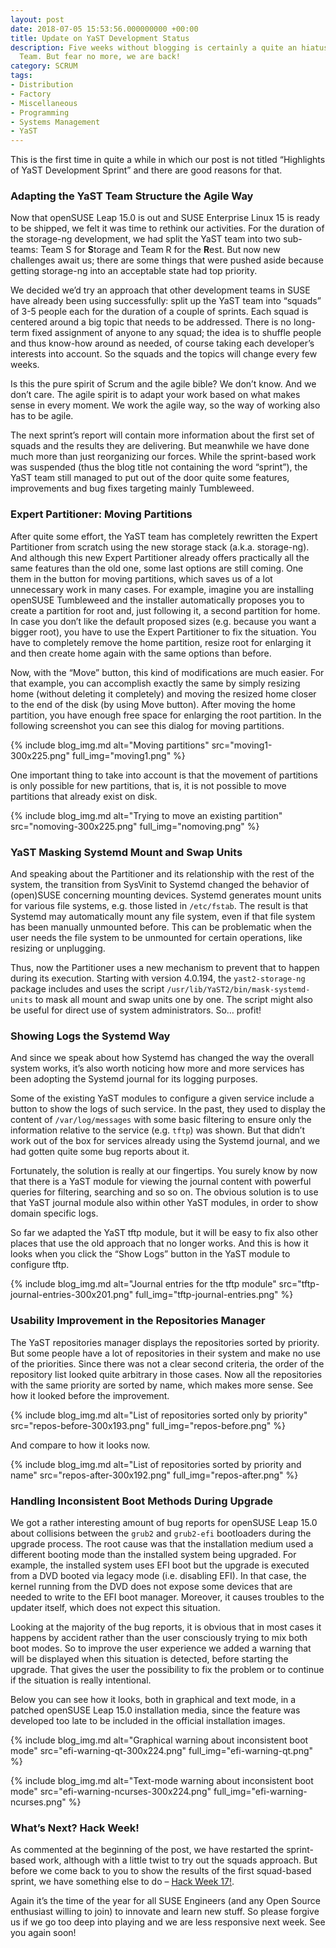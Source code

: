 ```yaml
---
layout: post
date: 2018-07-05 15:53:56.000000000 +00:00
title: Update on YaST Development Status
description: Five weeks without blogging is certainly a quite an hiatus for the YaST
  Team. But fear no more, we are back!
category: SCRUM
tags:
- Distribution
- Factory
- Miscellaneous
- Programming
- Systems Management
- YaST
---
```


This is the first time in quite a while in which our post is not titled
“Highlights of YaST Development Sprint” and there are good reasons for that.

### Adapting the YaST Team Structure the Agile Way

Now that openSUSE Leap 15.0 is out and SUSE Enterprise Linux 15 is ready
to be shipped, we felt it was time to rethink our activities. For the
duration of the storage-ng development, we had split the YaST team into
two sub-teams: Team S for **S**torage and Team R for the **R**est. But
now new challenges await us; there are some things that were pushed
aside because getting storage-ng into an acceptable state had top
priority.

We decided we’d try an approach that other development teams in SUSE
have already been using successfully: split up the YaST team into
“squads” of 3-5 people each for the duration of a couple of sprints.
Each squad is centered around a big topic that needs to be addressed.
There is no long-term fixed assignment of anyone to any squad; the idea
is to shuffle people and thus know-how around as needed, of course
taking each developer’s interests into account. So the squads and the
topics will change every few weeks.

Is this the pure spirit of Scrum and the agile bible? We don’t know. And
we don’t care. The agile spirit is to adapt your work based on what
makes sense in every moment. We work the agile way, so the way of
working also has to be agile.

The next sprint’s report will contain more information about the first
set of squads and the results they are delivering. But meanwhile we have
done much more than just reorganizing our forces. While the sprint-based
work was suspended (thus the blog title not containing the word
“sprint”), the YaST team still managed to put out of the door quite some
features, improvements and bug fixes targeting mainly Tumbleweed.

### Expert Partitioner: Moving Partitions

After quite some effort, the YaST team has completely rewritten the
Expert Partitioner from scratch using the new storage stack (a.k.a.
storage-ng). And although this new Expert Partitioner already offers
practically all the same features than the old one, some last options
are still coming. One them in the button for moving partitions, which
saves us of a lot unnecessary work in many cases. For example, imagine
you are installing openSUSE Tumbleweed and the installer automatically
proposes you to create a partition for root and, just following it, a
second partition for home. In case you don’t like the default proposed
sizes (e.g. because you want a bigger root), you have to use the Expert
Partitioner to fix the situation. You have to completely remove the home
partition, resize root for enlarging it and then create home again with
the same options than before.

Now, with the “Move” button, this kind of modifications are much easier.
For that example, you can accomplish exactly the same by simply resizing
home (without deleting it completely) and moving the resized home closer
to the end of the disk (by using Move button). After moving the home
partition, you have enough free space for enlarging the root partition.
In the following screenshot you can see this dialog for moving
partitions.

{% include blog_img.md alt="Moving partitions"
src="moving1-300x225.png" full_img="moving1.png" %}

One important thing to take into account is that the movement of
partitions is only possible for new partitions, that is, it is not
possible to move partitions that already exist on disk.

{% include blog_img.md alt="Trying to move an existing partition"
src="nomoving-300x225.png" full_img="nomoving.png" %}

### YaST Masking Systemd Mount and Swap Units

And speaking about the Partitioner and its relationship with the rest of
the system, the transition from SysVinit to Systemd changed the behavior
of (open)SUSE concerning mounting devices. Systemd generates mount units
for various file systems, e.g. those listed in `/etc/fstab`. The result
is that Systemd may automatically mount any file system, even if that
file system has been manually unmounted before. This can be problematic
when the user needs the file system to be unmounted for certain
operations, like resizing or unplugging.

Thus, now the Partitioner uses a new mechanism to prevent that to happen
during its execution. Starting with version 4.0.194, the
`yast2-storage-ng` package includes and uses the script
`/usr/lib/YaST2/bin/mask-systemd-units` to mask all mount and swap units
one by one. The script might also be useful for direct use of system
administrators. So… profit!

### Showing Logs the Systemd Way

And since we speak about how Systemd has changed the way the overall
system works, it’s also worth noticing how more and more services has
been adopting the Systemd journal for its logging purposes.

Some of the existing YaST modules to configure a given service include a
button to show the logs of such service. In the past, they used to
display the content of `/var/log/messages` with some basic filtering to
ensure only the information relative to the service (e.g. `tftp`) was
shown. But that didn’t work out of the box for services already using
the Systemd journal, and we had gotten quite some bug reports about it.

Fortunately, the solution is really at our fingertips. You surely know
by now that there is a YaST module for viewing the journal content with
powerful queries for filtering, searching and so so on. The obvious
solution is to use that YaST journal module also within other YaST
modules, in order to show domain specific logs.

So far we adapted the YaST tftp module, but it will be easy to fix also
other places that use the old approach that no longer works. And this is
how it looks when you click the “Show Logs” button in the YaST module to
configure tftp.

{% include blog_img.md alt="Journal entries for the tftp module"
src="tftp-journal-entries-300x201.png" full_img="tftp-journal-entries.png" %}

### Usability Improvement in the Repositories Manager

The YaST repositories manager displays the repositories sorted by
priority. But some people have a lot of repositories in their system and
make no use of the priorities. Since there was not a clear second
criteria, the order of the repository list looked quite arbitrary in
those cases. Now all the repositories with the same priority are sorted
by name, which makes more sense. See how it looked before the
improvement.

{% include blog_img.md alt="List of repositories sorted only by priority"
src="repos-before-300x193.png" full_img="repos-before.png" %}

And compare to how it looks now.

{% include blog_img.md alt="List of repositories sorted by priority and name"
src="repos-after-300x192.png" full_img="repos-after.png" %}

### Handling Inconsistent Boot Methods During Upgrade

We got a rather interesting amount of bug reports for openSUSE Leap 15.0
about collisions between the `grub2` and `grub2-efi` bootloaders during
the upgrade process. The root cause was that the installation medium
used a different booting mode than the installed system being upgraded.
For example, the installed system uses EFI boot but the upgrade is
executed from a DVD booted via legacy mode (i.e. disabling EFI). In that
case, the kernel running from the DVD does not expose some devices that
are needed to write to the EFI boot manager. Moreover, it causes
troubles to the updater itself, which does not expect this situation.

Looking at the majority of the bug reports, it is obvious that in most
cases it happens by accident rather than the user consciously trying to
mix both boot modes. So to improve the user experience we added a
warning that will be displayed when this situation is detected, before
starting the upgrade. That gives the user the possibility to fix the
problem or to continue if the situation is really intentional.

Below you can see how it looks, both in graphical and text mode, in a
patched openSUSE Leap 15.0 installation media, since the feature was
developed too late to be included in the official installation images.

{% include blog_img.md alt="Graphical warning about inconsistent boot mode"
src="efi-warning-qt-300x224.png" full_img="efi-warning-qt.png" %}

{% include blog_img.md alt="Text-mode warning about inconsistent boot mode"
src="efi-warning-ncurses-300x224.png" full_img="efi-warning-ncurses.png" %}

### What’s Next? Hack Week!

As commented at the beginning of the post, we have restarted the
sprint-based work, although with a little twist to try out the squads
approach. But before we come back to you to show the results of the
first squad-based sprint, we have something else to do – [Hack Week
17!][1].

Again it’s the time of the year for all SUSE Engineers (and any Open
Source enthusiast willing to join) to innovate and learn new stuff. So
please forgive us if we go too deep into playing and we are less
responsive next week. See you again soon!



[1]: https://hackweek.suse.com/
